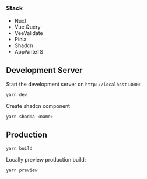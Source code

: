 ### Stack
- Nuxt
- Vue Query
- VeeValidate
- Pinia
- Shadcn
- AppWriteTS

## Development Server

Start the development server on `http://localhost:3000`:

```bash
yarn dev
```
Create shadcn component
```bash
yarn shad:a <name>
```

## Production

```bash
yarn build
```

Locally preview production build:

```bash
yarn preview
```
